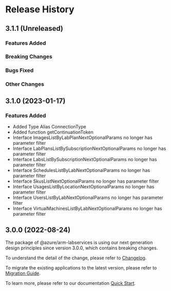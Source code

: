 # Release History

## 3.1.1 (Unreleased)

### Features Added

### Breaking Changes

### Bugs Fixed

### Other Changes

## 3.1.0 (2023-01-17)
    
### Features Added

  - Added Type Alias ConnectionType
  - Added function getContinuationToken
  - Interface ImagesListByLabPlanNextOptionalParams no longer has parameter filter
  - Interface LabPlansListBySubscriptionNextOptionalParams no longer has parameter filter
  - Interface LabsListBySubscriptionNextOptionalParams no longer has parameter filter
  - Interface SchedulesListByLabNextOptionalParams no longer has parameter filter
  - Interface SkusListNextOptionalParams no longer has parameter filter
  - Interface UsagesListByLocationNextOptionalParams no longer has parameter filter
  - Interface UsersListByLabNextOptionalParams no longer has parameter filter
  - Interface VirtualMachinesListByLabNextOptionalParams no longer has parameter filter
    
    
## 3.0.0 (2022-08-24)

The package of @azure/arm-labservices is using our next generation design principles since version 3.0.0, which contains breaking changes.

To understand the detail of the change, please refer to [Changelog](https://aka.ms/js-track2-changelog).

To migrate the existing applications to the latest version, please refer to [Migration Guide](https://aka.ms/js-track2-migration-guide).

To learn more, please refer to our documentation [Quick Start](https://aka.ms/azsdk/js/mgmt/quickstart ).
